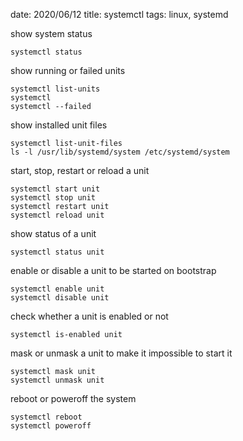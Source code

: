 date: 2020/06/12
title: systemctl
tags: linux, systemd


show system status

	systemctl status

show running or failed units

	systemctl list-units
	systemctl
	systemctl --failed


show installed unit files

	systemctl list-unit-files
	ls -l /usr/lib/systemd/system /etc/systemd/system

start, stop, restart or reload a unit

	systemctl start unit
	systemctl stop unit
	systemctl restart unit
	systemctl reload unit

show status of a unit

	systemctl status unit

enable or disable a unit to be started on bootstrap

	systemctl enable unit
	systemctl disable unit

check whether a unit is enabled or not

	systemctl is-enabled unit

mask or unmask a unit to make it impossible to start it

	systemctl mask unit
	systemctl unmask unit

reboot or poweroff the system

	systemctl reboot
	systemctl poweroff

